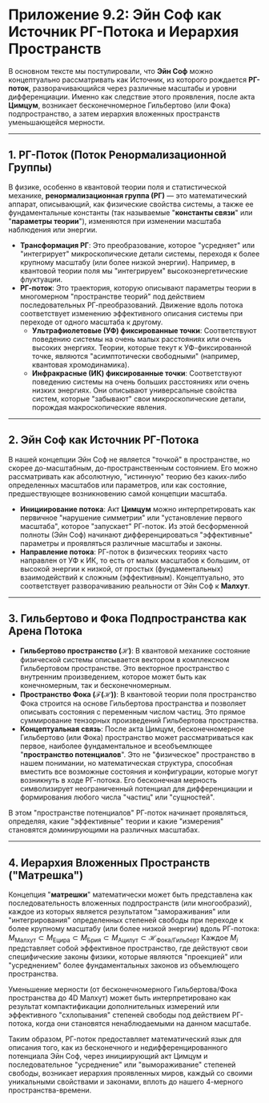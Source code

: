 # Приложение 9.2: Эйн Соф как Источник РГ-Потока и Иерархия Пространств

В основном тексте мы постулировали, что **Эйн Соф** можно концептуально рассматривать как Источник, из которого рождается **РГ-поток**, разворачивающийся через различные масштабы и уровни дифференциации. Именно как следствие этого проявления, после акта **Цимцум**, возникает бесконечномерное Гильбертово (или Фока) подпространство, а затем иерархия вложенных пространств уменьшающейся мерности.

---

## 1. РГ-Поток (Поток Ренормализационной Группы)

В физике, особенно в квантовой теории поля и статистической механике, **ренормализационная группа (РГ)** — это математический аппарат, описывающий, как физические свойства системы, а также ее фундаментальные константы (так называемые "**константы связи**" или "**параметры теории**"), изменяются при изменении масштаба наблюдения или энергии.

* **Трансформация РГ**: Это преобразование, которое "усредняет" или "интегрирует" микроскопические детали системы, переходя к более крупному масштабу (или более низкой энергии). Например, в квантовой теории поля мы "интегрируем" высокоэнергетические флуктуации.
* **РГ-поток**: Это траектория, которую описывают параметры теории в многомерном "пространстве теорий" под действием последовательных РГ-преобразований. Движение вдоль потока соответствует изменению эффективного описания системы при переходе от одного масштаба к другому.
    * **Ультрафиолетовые (УФ) фиксированные точки**: Соответствуют поведению системы на очень малых расстояниях или очень высоких энергиях. Теории, которые текут к УФ-фиксированной точке, являются "асимптотически свободными" (например, квантовая хромодинамика).
    * **Инфракрасные (ИК) фиксированные точки**: Соответствуют поведению системы на очень больших расстояниях или очень низких энергиях. Они описывают универсальные свойства систем, которые "забывают" свои микроскопические детали, порождая макроскопические явления.

---

## 2. Эйн Соф как Источник РГ-Потока

В нашей концепции Эйн Соф не является "точкой" в пространстве, но скорее до-масштабным, до-пространственным состоянием. Его можно рассматривать как абсолютную, "истинную" теорию без каких-либо определенных масштабов или параметров, или как состояние, предшествующее возникновению самой концепции масштаба.

* **Инициирование потока**: Акт **Цимцум** можно интерпретировать как первичное "нарушение симметрии" или "установление первого масштаба", которое "запускает" РГ-поток. Из этой бесформенной полноты (Эйн Соф) начинают дифференцироваться "эффективные" параметры и проявляться различные масштабы и законы.
* **Направление потока**: РГ-поток в физических теориях часто направлен от УФ к ИК, то есть от малых масштабов к большим, от высокой энергии к низкой, от простых (фундаментальных) взаимодействий к сложным (эффективным). Концептуально, это соответствует разворачиванию реальности от Эйн Соф к **Малхут**.

---

## 3. Гильбертово и Фока Подпространства как Арена Потока

* **Гильбертово пространство ($\mathcal{H}$)**: В квантовой механике состояние физической системы описывается вектором в комплексном Гильбертовом пространстве. Это векторное пространство с внутренним произведением, которое может быть как конечномерным, так и бесконечномерным.
* **Пространство Фока ($\mathcal{F}(\mathcal{H})$)**: В квантовой теории поля пространство Фока строится на основе Гильбертова пространства и позволяет описывать состояния с переменным числом частиц. Это прямое суммирование тензорных произведений Гильбертова пространства.
* **Концептуальная связь**: После акта Цимцум, бесконечномерное Гильбертово (или Фока) пространство может рассматриваться как первое, наиболее фундаментальное и всеобъемлющее "**пространство потенциалов**". Это не "физическое" пространство в нашем понимании, но математическая структура, способная вместить все возможные состояния и конфигурации, которые могут возникнуть в ходе РГ-потока. Его бесконечная мерность символизирует неограниченный потенциал для дифференциации и формирования любого числа "частиц" или "сущностей".

В этом "пространстве потенциалов" РГ-поток начинает проявляться, определяя, какие "эффективные" теории и какие "измерения" становятся доминирующими на различных масштабах.

---

## 4. Иерархия Вложенных Пространств ("Матрешка")

Концепция "**матрешки**" математически может быть представлена как последовательность вложенных подпространств (или многообразий), каждое из которых является результатом "замораживания" или "интегрирования" определенных степеней свободы при переходе к более крупному масштабу (или более низкой энергии) вдоль РГ-потока:
$M_{\text{Малхут}} \subset M_{\text{Ецира}} \subset M_{\text{Брия}} \subset M_{\text{Ацилут}} \subset \mathcal{H}_{\text{Фока/Гильберт}}$
Каждое $M_i$ представляет собой эффективное пространство, где действуют свои специфические законы физики, которые являются "проекцией" или "усреднением" более фундаментальных законов из объемлющего пространства.

Уменьшение мерности (от бесконечномерного Гильбертова/Фока пространства до 4D Малхут) может быть интерпретировано как результат компактификации дополнительных измерений или эффективного "схлопывания" степеней свободы под действием РГ-потока, когда они становятся ненаблюдаемыми на данном масштабе.

Таким образом, РГ-поток предоставляет математический язык для описания того, как из бесконечного и недифференцированного потенциала Эйн Соф, через инициирующий акт Цимцум и последовательное "усреднение" или "вымораживание" степеней свободы, возникает иерархия проявленных миров, каждый со своими уникальными свойствами и законами, вплоть до нашего 4-мерного пространства-времени.
